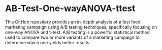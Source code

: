 # AB-Test-One-wayANOVA-ttest
This GitHub repository provides an in-depth analysis of a fast food marketing campaign using A/B testing techniques, specifically focusing on one-way ANOVA and t-test. A/B testing is a powerful statistical method used to compare two or more variants of a marketing campaign to determine which one yields better results.
